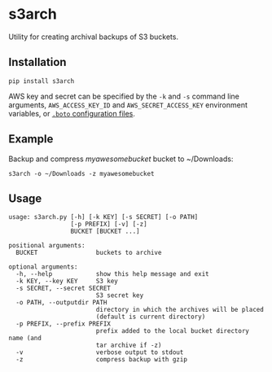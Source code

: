 # s3arch

Utility for creating archival backups of S3 buckets.

## Installation

    pip install s3arch

AWS key and secret can be specified by the `-k` and `-s` command line
arguments, `AWS_ACCESS_KEY_ID` and `AWS_SECRET_ACCESS_KEY` environment variables, or [`.boto` configuration files](http://docs.pythonboto.org/en/latest/boto_config_tut.html).

## Example

Backup and compress *myawesomebucket* bucket to ~/Downloads:

    s3arch -o ~/Downloads -z myawesomebucket

## Usage

    usage: s3arch.py [-h] [-k KEY] [-s SECRET] [-o PATH]
                     [-p PREFIX] [-v] [-z]
                     BUCKET [BUCKET ...]

    positional arguments:
      BUCKET                buckets to archive

    optional arguments:
      -h, --help            show this help message and exit
      -k KEY, --key KEY     S3 key
      -s SECRET, --secret SECRET
                            S3 secret key
      -o PATH, --outputdir PATH
                            directory in which the archives will be placed
                            (default is current directory)
      -p PREFIX, --prefix PREFIX
                            prefix added to the local bucket directory name (and
                            tar archive if -z)
      -v                    verbose output to stdout
      -z                    compress backup with gzip
